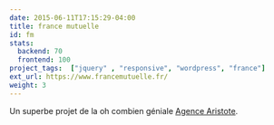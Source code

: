 ```yaml
---
date: 2015-06-11T17:15:29-04:00
title: france mutuelle
id: fm
stats:
  backend: 70
  frontend: 100
project_tags:  ["jquery" , "responsive", "wordpress", "france"]
ext_url: https://www.francemutuelle.fr/
weight: 3
---
```


Un superbe projet de la oh combien géniale [Agence Aristote](http://agence-aristote.fr/).

